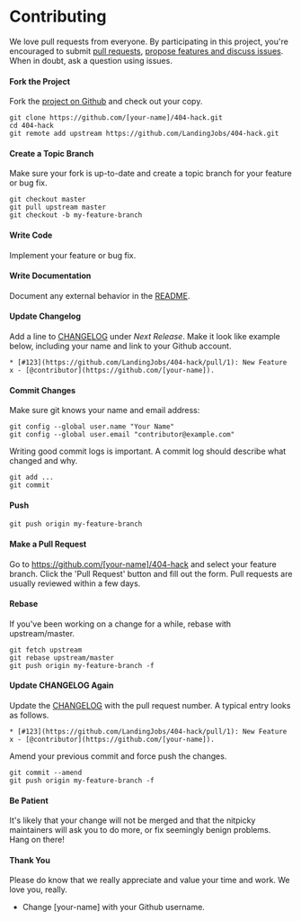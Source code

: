 # Contributing

We love pull requests from everyone. By participating in this project, you're encouraged to submit [pull requests](https://github.com/LandingJobs/404-hack/pulls), [propose features and discuss issues](https://github.com/LandingJobs/404-hack/issues). When in doubt, ask a question using issues.

#### Fork the Project

Fork the [project on Github](https://github.com/LandingJobs/404-hack) and check out your copy.

```
git clone https://github.com/[your-name]/404-hack.git
cd 404-hack
git remote add upstream https://github.com/LandingJobs/404-hack.git
```

#### Create a Topic Branch

Make sure your fork is up-to-date and create a topic branch for your feature or bug fix.

```
git checkout master
git pull upstream master
git checkout -b my-feature-branch
```

#### Write Code

Implement your feature or bug fix.

#### Write Documentation

Document any external behavior in the [README](README.md).

#### Update Changelog

Add a line to [CHANGELOG](CHANGELOG.md) under *Next Release*. Make it look like example below, including your name and link to your Github account.

```
* [#123](https://github.com/LandingJobs/404-hack/pull/1): New Feature x - [@contributor](https://github.com/[your-name]).
```

#### Commit Changes

Make sure git knows your name and email address:

```
git config --global user.name "Your Name"
git config --global user.email "contributor@example.com"
```

Writing good commit logs is important. A commit log should describe what changed and why.

```
git add ...
git commit
```

#### Push

```
git push origin my-feature-branch
```

#### Make a Pull Request

Go to https://github.com/[your-name]/404-hack and select your feature branch. Click the 'Pull Request' button and fill out the form. Pull requests are usually reviewed within a few days.

#### Rebase

If you've been working on a change for a while, rebase with upstream/master.

```
git fetch upstream
git rebase upstream/master
git push origin my-feature-branch -f
```

#### Update CHANGELOG Again

Update the [CHANGELOG](CHANGELOG.md) with the pull request number. A typical entry looks as follows.

```
* [#123](https://github.com/LandingJobs/404-hack/pull/1): New Feature x - [@contributor](https://github.com/[your-name]).
```

Amend your previous commit and force push the changes.

```
git commit --amend
git push origin my-feature-branch -f
```

#### Be Patient

It's likely that your change will not be merged and that the nitpicky maintainers will ask you to do more, or fix seemingly benign problems. Hang on there!

#### Thank You

Please do know that we really appreciate and value your time and work. We love you, really.

* Change [your-name] with your Github username.
